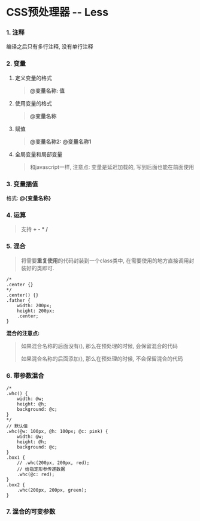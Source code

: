 # CSS预处理器 -- Less

### 1. 注释

编译之后只有多行注释, 没有单行注释

### 2. 变量

1. 定义变量的格式

   > **@变量名称: 值**

2. 使用变量的格式

   > **@变量名称**

3. 赋值

   > **@变量名称2: @变量名称1**

4. 全局变量和局部变量

   > 和javascript一样,  注意点: 变量是延迟加载的, 写到后面也能在前面使用

### 3. 变量插值

格式: **@{变量名称}**

### 4. 运算

> 支持 **+ - * /**

### 5. 混合

> 将需要**重复使用**的代码封装到一个class类中, 在需要使用的地方直接调用封装好的类即可.

```less
/*
.center {}
*/
.center() {}
.father {
    width: 200px;
    height: 200px;
    .center;
}
```

**混合的注意点:**

> 如果混合名称的后面没有(), 那么在预处理的时候, 会保留混合的代码
>
> 如果混合名称的后面添加(), 那么在预处理的时候, 不会保留混合的代码

### 6. 带参数混合

```less
/*
.whc() {
    width: @w;
    height: @h;
    background: @c;
}
*/
// 默认值
.whc(@w: 100px, @h: 100px; @c: pink) {
    width: @w;
    height: @h;
    background: @c;
}
.box1 {
    // .whc(200px, 200px, red);
    // 给指定形参传递数据
    .whc(@c: red);
}
.box2 {
    .whc(200px, 200px, green);
}
```



### 7. 混合的可变参数

















